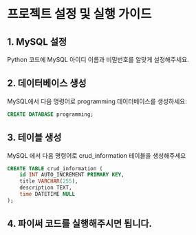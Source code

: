 # 프로젝트 설정 및 실행 가이드

## 1. MySQL 설정
Python 코드에 MySQL 아이디 이름과 비밀번호를 알맞게 설정해주세요.

## 2. 데이터베이스 생성
MySQL에서 다음 명령어로 programming 데이터베이스를 생성하세요:
```sql
CREATE DATABASE programming;
```

## 3. 테이블 생성
MySQL 에서 다음 명령어로 crud_information 테이블을 생성해주세요
```sql
CREATE TABLE crud_information (
    id INT AUTO_INCREMENT PRIMARY KEY,
    title VARCHAR(255),
    description TEXT,
    time DATETIME NULL
);
```

## 4. 파이써 코드를 실행해주시면 됩니다.
